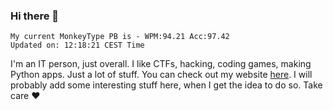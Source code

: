 ### Hi there 👋
<!-- PB START -->
```
My current MonkeyType PB is - WPM:94.21 Acc:97.42
Updated on: 12:18:21 CEST Time
```
<!-- PB END -->
I'm an IT person, just overall. I like CTFs, hacking, coding games, making Python apps. Just a lot of stuff.
You can check out my website [here](https://skill3472.github.io/).
I will probably add some interesting stuff here, when I get the idea to do so. Take care ❤️
